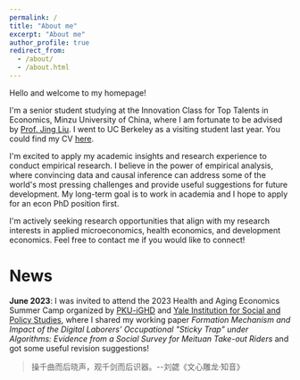 ```yaml
---
permalink: /
title: "About me"
excerpt: "About me"
author_profile: true
redirect_from: 
  - /about/
  - /about.html
---
```


Hello and welcome to my homepage!

I'm a senior student studying at the Innovation Class for Top Talents in Economics, Minzu University of China, where I am fortunate to be advised by [Prof. Jing Liu](https://eco.muc.edu.cn/info/1373/3667.htm). I went to UC Berkeley as a visiting student last year. You could find my CV [here](/files/CV.pdf).

I'm excited to apply my academic insights and research experience to conduct empirical research. I believe in the power of empirical analysis, where convincing data and causal inference can address some of the world's most pressing challenges and provide useful suggestions for future development. My long-term goal is to work in academia and I hope to apply for an econ PhD position first. 

I'm actively seeking research opportunities that align with my research interests in applied microeconomics, health economics, and development economics. Feel free to contact me if you would like to connect! 


News
======
**June 2023**: I was invited to attend the 2023 Health and Aging Economics Summer Camp organized by [PKU-iGHD](https://www.ghd.pku.edu.cn/index.htm) and [Yale Institution for Social and Policy Studies](https://isps.yale.edu/), where I shared my working paper *Formation Mechanism and Impact of the Digital Laborers’ Occupational "Sticky Trap" under Algorithms: Evidence from a Social Survey for Meituan Take-out Riders* and got some useful revision suggestions!

> 操千曲而后晓声，观千剑而后识器。--刘勰《文心雕龙·知音》
